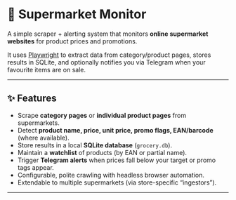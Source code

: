# 🛒 Supermarket Monitor

A simple scraper + alerting system that monitors **online supermarket websites** for product prices and promotions.  

It uses [Playwright](https://playwright.dev/) to extract data from category/product pages, stores results in SQLite, and optionally notifies you via Telegram when your favourite items are on sale.

---

## ✨ Features
- Scrape **category pages** or **individual product pages** from supermarkets.
- Detect **product name, price, unit price, promo flags, EAN/barcode** (where available).
- Store results in a local **SQLite database** (`grocery.db`).
- Maintain a **watchlist** of products (by EAN or partial name).
- Trigger **Telegram alerts** when prices fall below your target or promo tags appear.
- Configurable, polite crawling with headless browser automation.
- Extendable to multiple supermarkets (via store-specific “ingestors”).

---

